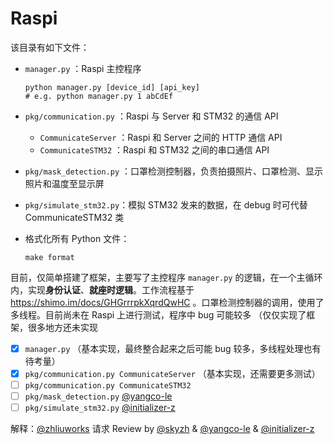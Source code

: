 # Raspi

该目录有如下文件：

* `manager.py` ：Raspi 主控程序

  ```shell
  python manager.py [device_id] [api_key]
  # e.g. python manager.py 1 abCdEf
  ```

* `pkg/communication.py` ：Raspi 与 Server 和 STM32 的通信 API
  * `CommunicateServer` ：Raspi 和 Server 之间的 HTTP 通信 API
  * `CommunicateSTM32` ：Raspi 和 STM32 之间的串口通信 API
  
* `pkg/mask_detection.py` ：口罩检测控制器，负责拍摄照片、口罩检测、显示照片和温度至显示屏

* `pkg/simulate_stm32.py`：模拟 STM32 发来的数据，在 debug 时可代替 CommunicateSTM32 类

* 格式化所有 Python 文件：

  ```shell
  make format
  ```

  

目前，仅简单搭建了框架，主要写了主控程序 `manager.py` 的逻辑，在一个主循环内，实现**身份认证**、**就座时逻辑**。工作流程基于 https://shimo.im/docs/GHGrrrpkXqrdQwHC 。口罩检测控制器的调用，使用了多线程。目前尚未在 Raspi 上进行测试，程序中 bug 可能较多 （仅仅实现了框架，很多地方还未实现

- [x] `manager.py` （基本实现，最终整合起来之后可能 bug 较多，多线程处理也有待考量）
- [x] `pkg/communication.py CommunicateServer` （基本实现，还需要更多测试）
- [ ] `pkg/communication.py CommunicateSTM32` 
- [ ] `pkg/mask_detection.py`   [@yangco-le](https://github.com/yangco-le)
- [ ] `pkg/simulate_stm32.py`   [@initializer-z](https://github.com/initializer-z)

解释：[@zhliuworks](https://github.com/zhliuworks)
请求 Review by [@skyzh](https://github.com/skyzh) &  [@yangco-le](https://github.com/yangco-le) &  [@initializer-z](https://github.com/initializer-z)



